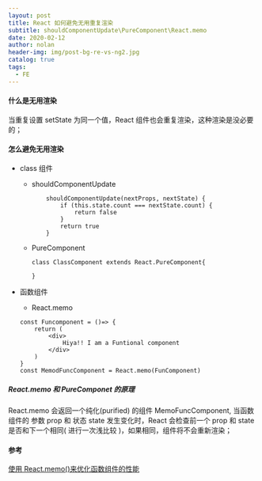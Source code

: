 ```yaml
---
layout: post
title: React 如何避免无用重复渲染
subtitle: shouldComponentUpdate\PureComponent\React.memo
date: 2020-02-12
author: nolan
header-img: img/post-bg-re-vs-ng2.jpg
catalog: true
tags:
  - FE
---
```


#### 什么是无用渲染

当重复设置 setState 为同一个值，React 组件也会重复渲染，这种渲染是没必要的；

#### 怎么避免无用渲染

- class 组件

  - shouldComponentUpdate

    ```
        shouldComponentUpdate(nextProps, nextState) {
            if (this.state.count === nextState.count) {
                return false
            }
            return true
        }

    ```

  - PureComponent

    ```
    class ClassComponent extends React.PureComponent{

    }
    ```

- 函数组件

  - React.memo

  ```
  const Funcomponent = ()=> {
      return (
          <div>
              Hiya!! I am a Funtional component
          </div>
      )
  }
  const MemodFuncComponent = React.memo(FunComponent)
  ```

##### React.memo 和 PureComponet 的原理

React.memo 会返回一个纯化(purified) 的组件 MemoFuncComponent, 当函数组件的 参数 prop 和 状态 state 发生变化时，React 会检查前一个 prop 和 state 是否和下一个相同( 进行一次浅比较 )，如果相同，组件将不会重新渲染；

#### 参考

[使用 React.memo()来优化函数组件的性能](https://juejin.im/post/5c8edf626fb9a0710d65c7fc)
